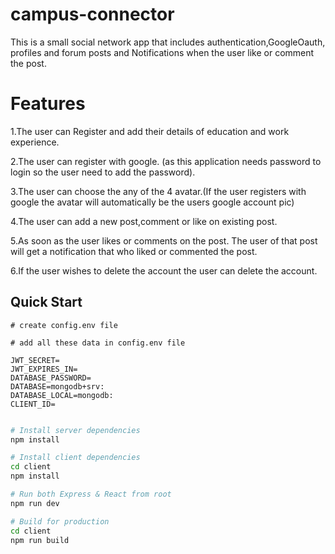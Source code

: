 # campus-connector
This is a small social network app that includes authentication,GoogleOauth, profiles and forum posts and Notifications when the user like or comment the post.

# Features
1.The user can Register and add their details of education and work experience.

2.The user can register with google. (as this application needs password to login so the user need to add the password).

3.The user can choose the any of the 4 avatar.(If the user registers with google the avatar will automatically be the users google account pic)

4.The user can add a new post,comment or like on existing post.

5.As soon as the user likes or comments on the post. The user of that post will get a notification that who liked or commented the post.

6.If the user wishes to delete the account the user can delete the account.


## Quick Start

```
# create config.env file

# add all these data in config.env file

JWT_SECRET=
JWT_EXPIRES_IN= 
DATABASE_PASSWORD=
DATABASE=mongodb+srv:
DATABASE_LOCAL=mongodb:
CLIENT_ID=
 
```

```bash
# Install server dependencies
npm install

# Install client dependencies
cd client
npm install

# Run both Express & React from root
npm run dev

# Build for production
cd client
npm run build
```




